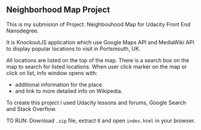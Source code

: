 ## Neighborhood Map Project


This is my submision of Project: Neighbouhood Map for Udacity Front End Nanodegree.

It is KnockoutJS application which use Google Maps API and MediaWiki API to display popular locations to visit in Portsmouth, UK.

All locations are listed on the top of the map.
There is a search box on the map to search for listed locations.
When user click marker on the map or click on list, info window opens with:
  - additional information for the place
  - and link to more detailed info on Wikipedia.

To create this project I used Udacity lessons and forums, Google Search and Stack Overflow.


TO RUN: Download `.zip` file, extract it and open `index.html` in your browser.
